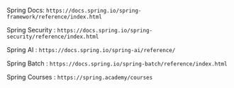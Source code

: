 Spring Docs: ``` https://docs.spring.io/spring-framework/reference/index.html ```

Spring Security : ``` https://docs.spring.io/spring-security/reference/index.html ```

Spring AI : ``` https://docs.spring.io/spring-ai/reference/ ```

Spring Batch : ``` https://docs.spring.io/spring-batch/reference/index.html ```


Spring Courses : ``` https://spring.academy/courses ```
